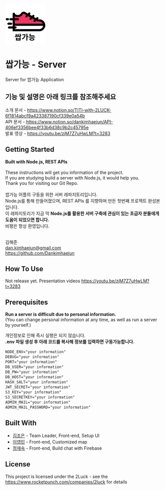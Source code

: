 <a href="https://www.rocketpunch.com/companies/2luck" target="_blank"><img src="/asset/logo.png" width="128"></a>

# 쌉가능 - Server

Server for 쌉가능 Application

## 기능 및 설명은 아래 링크를 참조해주세요<br>
소개 문서 - <https://www.notion.so/TITI-with-2LUCK-6f1814abcf9a423387190cf339e0a54b><br>
API 문서 - <https://www.notion.so/dankimhaejun/API-406ef3356bee4f33b6d38c9b2c45795e><br>
발표 영상 - <https://youtu.be/zjM7Z7uHwLM?t=3283><br>

## Getting Started

**Built with Node.js, REST APIs**<br>
<br>
These instructions will get you information of the project.<br>
If you are studying build a server with Node.js, it would help you.<br>
Thank you for visiting our Git Repo.<br>
<br>
쌉가능 어플의 구동을 위한 서버 레파지토리입니다.<br>
Node.js를 통해 만들어졌으며, REST APIs 를 지향하며 만든 첫번째 프로젝트 완성본입니다.<br>
이 레파지토리가 지금 막 **Node.js를 활용한 서버 구축에 관심이 있는 초급자 분들에게 도움이 되었으면 합니다.**<br>
비평은 항상 환영입니다.<br>
<br>

김해준<br>
<dan.kimhaejun@gmail.com><br>
<https://github.com/Dankimhaejun><br>

## How To Use
Not release yet.
Presentation videos <https://youtu.be/zjM7Z7uHwLM?t=3283>

## Prerequisites

**Run a server is difficult due to personal information.**<br>
(You can change personal information at any time, as well as run a server by yourself.)<br>

개인정보로 인해 즉시 실행은 되지 않습니다.<br>
**.env 파일 생성 후 아래 코드를 복사해 정보를 입력하면 구동가능합니다.**<br>

```
NODE_ENV="your information"
DEBUG="your information"
PORT="your information"
DB_USER="your information"
DB_PW="your information"
DB_HOST="your information"
HASH_SALT="your information"
JWT_SECRET="your information"
S3_KEY="your information"
S3_SECRETKEY="your information"
ADMIN_MAIL="your information"
ADMIN_MAIL_PASSWORD="your information"
```

## Built With

- [김조은](https://github.com/kimgood29) - Team Leader, Front-end, Setup UI
- [이영민](https://github.com/Dev-miniyoung) - Front-end, Customized map
- [정재숙](https://github.com/DOMO9293) - Front-end, Build chat with Firebase

## License

This project is licensed under the 2Luck - see the <https://www.rocketpunch.com/companies/2luck> for details

<!-- ### Installing

A step by step series of examples that tell you how to get a development env running

Say what the step will be

```
Give the example
```

And repeat

```
until finished
```

End with an example of getting some data out of the system or using it for a little demo

## Running the tests

Explain how to run the automated tests for this system

### Break down into end to end tests

Explain what these tests test and why

```
Give an example
```

### And coding style tests

Explain what these tests test and why

```
Give an example
```

## Deployment

Add additional notes about how to deploy this on a live system -->

<!--
## Contributing

Please read [CONTRIBUTING.md](https://gist.github.com/PurpleBooth/b24679402957c63ec426) for details on our code of conduct, and the process for submitting pull requests to us.

## Versioning

We use [SemVer](http://semver.org/) for versioning. For the versions available, see the [tags on this repository](https://github.com/your/project/tags).

## Authors

- **Billie Thompson** - _Initial work_ - [PurpleBooth](https://github.com/PurpleBooth)

See also the list of [contributors](https://github.com/your/project/contributors) who participated in this project.


## Acknowledgments

- Hat tip to anyone whose code was used
- Inspiration
- etc -->

